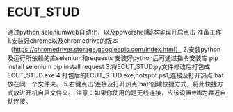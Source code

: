 # ECUT_STUD
通过python seleniumweb自动化，以及powershell脚本实现开启点击
准备工作
1.安装好chrome以及chromedrive的版本（https://chromedriver.storage.googleapis.com/index.html）
2.安装python及运行所依赖的库selenium和requests
安装好python后可通过指令安装库
pip install selenium
pip install request
3.将ECUT_STUD.py文件修改后打包成ECUT_STUD.exe
4.打包后的ECUT_STUD.exe;hotspot.ps1;连接及打开热点.bat放在同一个文件夹。
5.右键点击‘连接及打开热点.bat’创建快捷方式，将此快捷方式放进开机自启文件夹。
注意：如果你使用的是无线连接，应该设置wifi为靠近自动连接。
